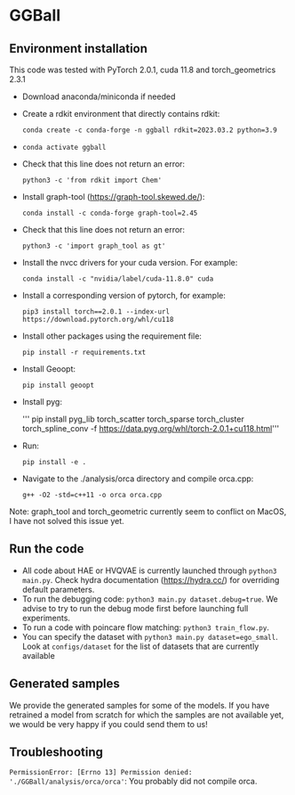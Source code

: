 # GGBall

## Environment installation
This code was tested with PyTorch 2.0.1, cuda 11.8 and torch_geometrics 2.3.1

  - Download anaconda/miniconda if needed
  - Create a rdkit environment that directly contains rdkit:
    
    ```conda create -c conda-forge -n ggball rdkit=2023.03.2 python=3.9```
  - `conda activate ggball`
  - Check that this line does not return an error:
    
    ``` python3 -c 'from rdkit import Chem' ```
  - Install graph-tool (https://graph-tool.skewed.de/): 
    
    ```conda install -c conda-forge graph-tool=2.45```
  - Check that this line does not return an error:
    
    ```python3 -c 'import graph_tool as gt' ```
  - Install the nvcc drivers for your cuda version. For example:
    
    ```conda install -c "nvidia/label/cuda-11.8.0" cuda```
  - Install a corresponding version of pytorch, for example: 
    
    ```pip3 install torch==2.0.1 --index-url https://download.pytorch.org/whl/cu118```
  - Install other packages using the requirement file: 
    
    ```pip install -r requirements.txt```

  - Install Geoopt: 
    
    ```pip install geoopt```

  - Install pyg:

    ''' pip install pyg_lib torch_scatter torch_sparse torch_cluster torch_spline_conv -f https://data.pyg.org/whl/torch-2.0.1+cu118.html'''
  - Run:
    
    ```pip install -e .```

  - Navigate to the ./analysis/orca directory and compile orca.cpp: 
    
     ```g++ -O2 -std=c++11 -o orca orca.cpp```

Note: graph_tool and torch_geometric currently seem to conflict on MacOS, I have not solved this issue yet.

## Run the code
  
  - All code about HAE or HVQVAE is currently launched through `python3 main.py`. Check hydra documentation (https://hydra.cc/) for overriding default parameters.
  - To run the debugging code: `python3 main.py dataset.debug=true`. We advise to try to run the debug mode first
    before launching full experiments.
  - To run a code with poincare flow matching: `python3 train_flow.py`.
  - You can specify the dataset with `python3 main.py dataset=ego_small`. Look at `configs/dataset` for the list
of datasets that are currently available
    

## Generated samples

We provide the generated samples for some of the models. If you have retrained a model from scratch for which the samples are
not available yet, we would be very happy if you could send them to us!


## Troubleshooting 

`PermissionError: [Errno 13] Permission denied: './GGBall/analysis/orca/orca'`: You probably did not compile orca.
    
